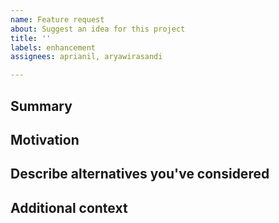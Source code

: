 ```yaml
---
name: Feature request
about: Suggest an idea for this project
title: ''
labels: enhancement
assignees: aprianil, aryawirasandi

---
```


<!-- Don't forget to add Projects : Feature Request on the right side-->

## Summary

<!-- One paragraph explanation of the feature. -->

## Motivation

<!-- Why are we doing this? What use cases does it support? What is the expected outcome? -->

## Describe alternatives you've considered

<!-- A clear and concise description of the alternative solutions you've considered. Be sure to explain why Closa existing customizability isn't suitable for this feature. -->

## Additional context

<!-- Add any other context or screenshots about the feature request here. -->
